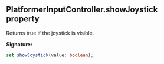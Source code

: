 
## PlatformerInputController.showJoystick property

Returns true if the joystick is visible.

**Signature:**

```typescript
set showJoystick(value: boolean);
```
